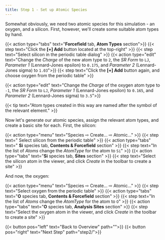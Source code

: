 ```yaml
---
title: Step 1 - Set up Atomic Species
---
```



Somewhat obviously, we need two atomic species for this simulation - an oxygen, and a silicon. First, however, we'll create some suitable atom types by hand.

{{< action type="tabs" text="**Forcefield** tab, **Atom Types** section">}}
{{< step text="Click the **[+] Add** button located at the top-right" >}}
{{< step text="Select silicon in the periodic table dialog" >}}
{{< action type="edit" text="Change the _Charge_ of the new atom type to `2`, the _SR Form_ to `LJ`, _Parameter 1_ (Lennard-Jones epsilon) to `0.175`, and _Parameter 2_ (Lennard-Jones sigma) to `1.03`">}}
{{< step text="Click the **[+] Add** button again, and choose oxygen from the periodic table" >}}

{{< action type="edit" text="Change the _Charge_ of the oxygen atom type to `-1`, the _SR Form_ to `LJ`, _Parameter 1_ (Lennard-Jones epsilon) to `0.165`, and _Parameter 2_ (Lennard-Jones sigma) to `3.5`">}}

{{< tip text="Atom types created in this way are named after the symbol of the relevant element." >}}
	
Now let's generate our atomic species, assign the relevant atom types, and create a basic site for each. First, the silicon:

{{< action type="menu" text="Species &#8680; Create... &#8680; Atomic..." >}}
{{< step text=" Select silicon from the periodic table" >}}
{{< action type="tabs" text=" **Si** species tab, **Contents & Forcefield** section" >}}
{{< step text="In the list of _Atoms_ change the _AtomType_ for the atom to `Si`" >}}
{{< action type="tabs" text="**Si** species tab, **Sites** section" >}}
{{< step text="Select the silicon atom in the viewer, and click _Create_ in the toolbar to create a site" >}}

And now, the oxygen:

{{< action type="menu" text="Species &#8680; Create... &#8680; Atomic..." >}}
{{< step text="Select oxygen from the periodic table" >}}
{{< action type="tabs" text="**O** species tab, **Contents & Forcefield** section" >}}
{{< step text="In the list of _Atoms_ change the _AtomType_ for the atom to `O`" >}}
{{< action type="tabs" text="**O** species tab, **Analysis Sites** section" >}}
{{< step text="Select the oxygen atom in the viewer, and click _Create_ in the toolbar to create a site" >}}


{{< button pos="left" text="Back to Overview" path="">}}
{{< button pos="right" text="Next Step" path="step2/">}}
